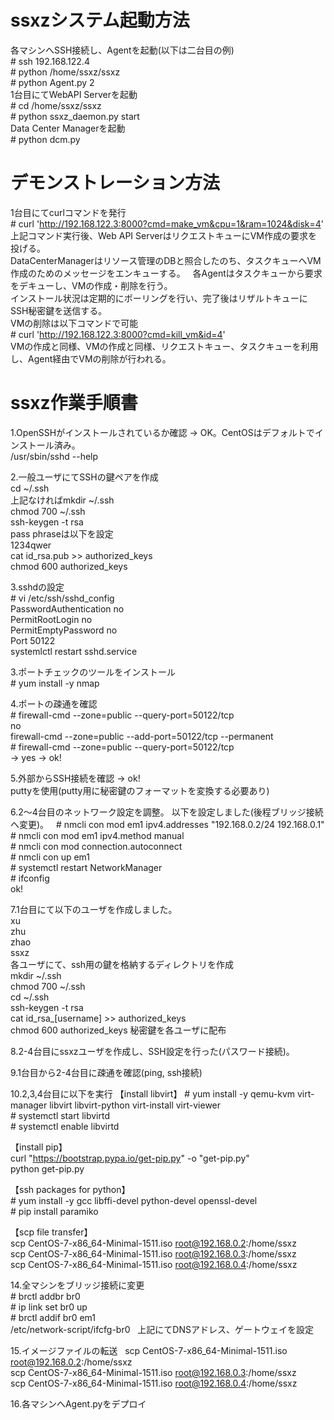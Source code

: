 # ssxzシステム起動方法  
各マシンへSSH接続し、Agentを起動(以下は二台目の例)  
\# ssh 192.168.122.4  
\# python /home/ssxz/ssxz  
\# python Agent.py 2  
1台目にてWebAPI Serverを起動  
\# cd /home/ssxz/ssxz  
\# python ssxz_daemon.py start  
Data Center Managerを起動  
\# python dcm.py  

# デモンストレーション方法  
1台目にてcurlコマンドを発行  
\# curl 'http://192.168.122.3:8000?cmd=make_vm&cpu=1&ram=1024&disk=4'  
上記コマンド実行後、Web API ServerはリクエストキューにVM作成の要求を投げる。  
DataCenterManagerはリソース管理のDBと照合したのち、タスクキューへVM作成のためのメッセージをエンキューする。  
各Agentはタスクキューから要求をデキューし、VMの作成・削除を行う。  
インストール状況は定期的にポーリングを行い、完了後はリザルトキューにSSH秘密鍵を送信する。  
VMの削除は以下コマンドで可能  
\# curl 'http://192.168.122.3:8000?cmd=kill_vm&id=4'  
VMの作成と同様、VMの作成と同様、リクエストキュー、タスクキューを利用し、Agent経由でVMの削除が行われる。  
  
# ssxz作業手順書  
  
1.OpenSSHがインストールされているか確認 -> OK。CentOSはデフォルトでインストール済み。  
/usr/sbin/sshd --help  
  
2.一般ユーザにてSSHの鍵ペアを作成  
cd ~/.ssh  
上記なければmkdir ~/.ssh  
chmod 700 ~/.ssh  
ssh-keygen -t rsa  
pass phraseは以下を設定  
1234qwer  
cat id_rsa.pub >> authorized_keys  
chmod 600 authorized_keys  
  
3.sshdの設定  
\# vi /etc/ssh/sshd_config  
PasswordAuthentication no  
PermitRootLogin no  
PermitEmptyPassword no  
Port 50122  
systemlctl restart sshd.service  
  
3.ポートチェックのツールをインストール  
\# yum install -y nmap  
  
4.ポートの疎通を確認  
\# firewall-cmd --zone=public --query-port=50122/tcp  
no  
firewall-cmd --zone=public --add-port=50122/tcp --permanent  
\# firewall-cmd --zone=public --query-port=50122/tcp  
-> yes -> ok!  
  
5.外部からSSH接続を確認 -> ok!  
puttyを使用(putty用に秘密鍵のフォーマットを変換する必要あり)  
  
6.2～4台目のネットワーク設定を調整。 
以下を設定しました(後程ブリッジ接続へ変更)。  
\# nmcli con mod em1 ipv4.addresses "192.168.0.2/24 192.168.0.1"  
\# nmcli con mod em1 ipv4.method manual  
\# nmcli con mod connection.autoconnect  
\# nmcli con up em1  
\# systemctl restart NetworkManager  
\# ifconfig  
ok!  
  
7.1台目にて以下のユーザを作成しました。  
xu  
zhu  
zhao  
ssxz  
各ユーザにて、ssh用の鍵を格納するディレクトリを作成  
mkdir ~/.ssh  
chmod 700 ~/.ssh  
cd ~/.ssh  
ssh-keygen -t rsa  
cat id_rsa_[username] >> authorized_keys  
chmod 600 authorized_keys
秘密鍵を各ユーザに配布

8.2-4台目にssxzユーザを作成し、SSH設定を行った(パスワード接続)。  
  
9.1台目から2-4台目に疎通を確認(ping, ssh接続)  
  
10.2,3,4台目に以下を実行
【install libvirt】
\# yum install -y qemu-kvm virt-manager libvirt libvirt-python virt-install virt-viewer  
\# systemctl start libvirtd  
\# systemctl enable libvirtd  
  
【install pip】  
curl "https://bootstrap.pypa.io/get-pip.py" -o "get-pip.py"  
python get-pip.py  
  
【ssh packages for python】  
\# yum install -y gcc libffi-devel python-devel openssl-devel  
\# pip install paramiko  
  
【scp file transfer】  
scp CentOS-7-x86_64-Minimal-1511.iso root@192.168.0.2:/home/ssxz  
scp CentOS-7-x86_64-Minimal-1511.iso root@192.168.0.3:/home/ssxz  
scp CentOS-7-x86_64-Minimal-1511.iso root@192.168.0.4:/home/ssxz  
  
14.全マシンをブリッジ接続に変更  
\# brctl addbr br0  
\# ip link set br0 up  
\# brctl addif br0 em1  
/etc/network-script/ifcfg-br0  
上記にてDNSアドレス、ゲートウェイを設定
  
15.イメージファイルの転送  
scp CentOS-7-x86_64-Minimal-1511.iso root@192.168.0.2:/home/ssxz  
scp CentOS-7-x86_64-Minimal-1511.iso root@192.168.0.3:/home/ssxz  
scp CentOS-7-x86_64-Minimal-1511.iso root@192.168.0.4:/home/ssxz  
  
16.各マシンへAgent.pyをデプロイ

